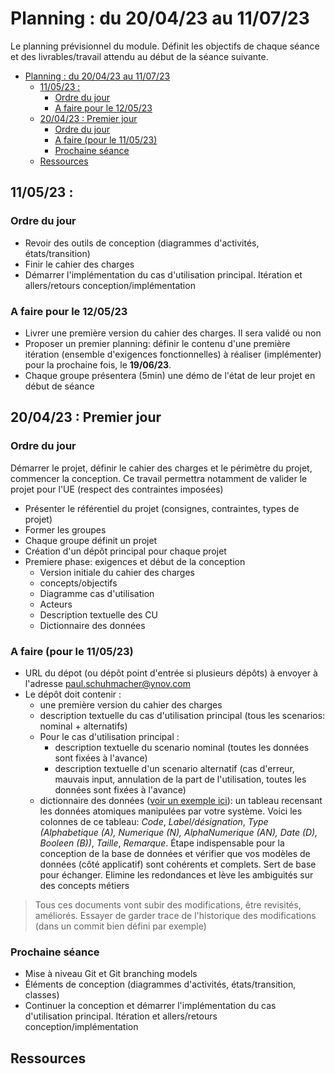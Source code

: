 # Planning : du 20/04/23 au 11/07/23

Le planning prévisionnel du module. Définit les objectifs de chaque séance et des livrables/travail attendu au début de la séance suivante.

- [Planning : du 20/04/23 au 11/07/23](#planning--du-200423-au-110723)
  - [11/05/23 :](#110523-)
    - [Ordre du jour](#ordre-du-jour)
    - [A faire pour le 12/05/23](#a-faire-pour-le-120523)
  - [20/04/23 : Premier jour](#200423--premier-jour)
    - [Ordre du jour](#ordre-du-jour-1)
    - [A faire (pour le 11/05/23)](#a-faire-pour-le-110523)
    - [Prochaine séance](#prochaine-séance)
  - [Ressources](#ressources)

## 11/05/23 :

### Ordre du jour

- Revoir des outils de conception (diagrammes d'activités, états/transition)
- Finir le cahier des charges
- Démarrer l'implémentation du cas d'utilisation principal. Itération et allers/retours conception/implémentation

### A faire pour le 12/05/23

- Livrer une première version du cahier des charges. Il sera validé ou non
- Proposer un premier planning: définir le contenu d'une première itération (ensemble d'exigences fonctionnelles) à réaliser (implémenter) pour la prochaine fois, le **19/06/23**. 
- Chaque groupe présentera (5min) une démo de l'état de leur projet en début de séance

## 20/04/23 : Premier jour

### Ordre du jour

Démarrer le projet, définir le cahier des charges et le périmètre du projet, commencer la conception. Ce travail permettra notamment de valider le projet pour l'UE (respect des contraintes imposées)

- Présenter le référentiel du projet (consignes, contraintes, types de projet)
- Former les groupes
- Chaque groupe définit un projet
- Création d'un dépôt principal pour chaque projet
- Premiere phase: exigences et début de la conception
  - Version initiale du cahier des charges
  - concepts/objectifs
  - Diagramme cas d'utilisation
  - Acteurs
  - Description textuelle des CU
  - Dictionnaire des données

### A faire (pour le 11/05/23)

- URL du dépot (ou dépôt point d'entrée si plusieurs dépôts) à envoyer à l'adresse paul.schuhmacher@ynov.com
- Le dépôt doit contenir :
  - une première version du cahier des charges
  - description textuelle du cas d'utilisation principal (tous les scenarios: nominal + alternatifs)
  - Pour le cas d'utilisation principal :
    - description textuelle du scenario nominal (toutes les données sont fixées à l'avance) 
    - description textuelle d'un scenario alternatif (cas d'erreur, mauvais input, annulation de la part de l'utilisation, toutes les données sont fixées à l'avance) 
  - dictionnaire des données ([voir un exemple ici](https://www.univ-constantine2.dz/CoursOnLine/Benelhadj-Mohamed/co/grain3_2.html)): un tableau recensant les données atomiques manipulées par votre système. Voici les colonnes de ce tableau: *Code*, *Label/désignation*, *Type (Alphabetique (A), Numerique (N), AlphaNumerique (AN), Date (D), Booleen (B))*, *Taille*, *Remarque*. Étape indispensable pour la conception de la base de données et vérifier que vos modèles de données (côté applicatif) sont cohérents et complets. Sert de base pour échanger. Elimine les redondances et lève les ambiguités sur des concepts métiers

> Tous ces documents vont subir des modifications, être revisités, améliorés. Essayer de garder trace de l'historique des modifications (dans un commit bien défini par exemple)

### Prochaine séance 

- Mise à niveau Git et Git branching models
- Éléments de conception (diagrammes d'activités, états/transition, classes)
- Continuer la conception et démarrer l'implémentation du cas d'utilisation principal. Itération et allers/retours conception/implémentation

## Ressources